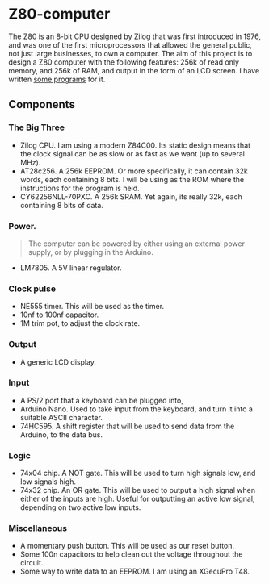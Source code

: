 # Z80-computer

The Z80 is an 8-bit CPU designed by Zilog that was first introduced in 1976, and was one of the first microprocessors that allowed the general public, not just large businesses, to own a computer. The aim of this project is to design a Z80 computer with the following features: 256k of read only memory, and 256k of RAM, and output in the form of an LCD screen. I have written [some programs](https://github.com/CoolBassist/Z80-Misc) for it.

## Components
### The Big Three
- Zilog CPU. I am using a modern Z84C00. Its static design means that the clock signal can be as slow or as fast as we want (up to several MHz).
- AT28c256. A 256k EEPROM. Or more specifically, it can contain 32k words, each containing 8 bits. I will be using as the ROM where the instructions for the program is held.
- CY62256NLL-70PXC. A 256k SRAM. Yet again, its really 32k, each containing 8 bits of data.
### Power. 
> The computer can be powered by either using an external power supply, or by plugging in the Arduino.
- LM7805. A 5V linear regulator.
### Clock pulse
- NE555 timer. This will be used as the timer.
- 10nf to 100nf capacitor.
- 1M trim pot, to adjust the clock rate.
### Output
- A generic LCD display.
### Input
- A PS/2 port that a keyboard can be plugged into,
- Arduino Nano. Used to take input from the keyboard, and turn it into a suitable ASCII character.
- 74HC595. A shift register that will be used to send data from the Arduino, to the data bus.
### Logic
- 74x04 chip. A NOT gate. This will be used to turn high signals low, and low signals high. 
- 74x32 chip. An OR gate. This will be used to output a high signal when either of the inputs are high. Useful for outputting an active low signal, depending on two active low inputs.
### Miscellaneous
- A momentary push button. This will be used as our reset button.
- Some 100n capacitors to help clean out the voltage throughout the circuit.
- Some way to write data to an EEPROM. I am using an XGecuPro T48.
